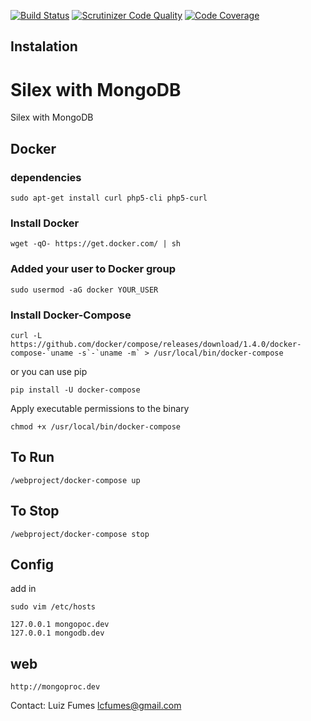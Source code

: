 [![Build Status](https://travis-ci.org/lcfumes/php-silex-mongodb.svg)](https://travis-ci.org/lcfumes/php-silex-mongodb)
[![Scrutinizer Code Quality](https://scrutinizer-ci.com/g/lcfumes/php-silex-mongodb/badges/quality-score.png?b=master)](https://scrutinizer-ci.com/g/lcfumes/php-silex-mongodb/?branch=master)
[![Code Coverage](https://scrutinizer-ci.com/g/lcfumes/php-silex-mongodb/badges/coverage.png?b=master)](https://scrutinizer-ci.com/g/lcfumes/php-silex-mongodb/?branch=master)

## Instalation


# Silex with MongoDB 
Silex with MongoDB 

## Docker ##

### dependencies ####

```
sudo apt-get install curl php5-cli php5-curl
```

### Install Docker ###

```
wget -qO- https://get.docker.com/ | sh
```

### Added your user to Docker group ###

```
sudo usermod -aG docker YOUR_USER
```

###  Install Docker-Compose ###

```
curl -L https://github.com/docker/compose/releases/download/1.4.0/docker-compose-`uname -s`-`uname -m` > /usr/local/bin/docker-compose
```

or you can use pip

```
pip install -U docker-compose
```

Apply executable permissions to the binary

```
chmod +x /usr/local/bin/docker-compose
```



## To Run ##
```
/webproject/docker-compose up
```

## To Stop ##

```
/webproject/docker-compose stop
```


## Config ##

add in

```
sudo vim /etc/hosts

127.0.0.1 mongopoc.dev 
127.0.0.1 mongodb.dev
```

## web ##

```
http://mongoproc.dev
```

Contact: Luiz Fumes <lcfumes@gmail.com>

